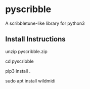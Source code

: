 # pyscribble
A scribbletune-like library for python3

## Install Instructions
unzip pyscribble.zip

cd pyscribble

pip3 install .

sudo apt install wildmidi

